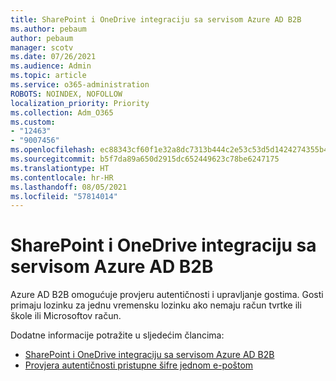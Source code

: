 ```yaml
---
title: SharePoint i OneDrive integraciju sa servisom Azure AD B2B
ms.author: pebaum
author: pebaum
manager: scotv
ms.date: 07/26/2021
ms.audience: Admin
ms.topic: article
ms.service: o365-administration
ROBOTS: NOINDEX, NOFOLLOW
localization_priority: Priority
ms.collection: Adm_O365
ms.custom:
- "12463"
- "9007456"
ms.openlocfilehash: ec88343cf60f1e32a8dc7313b444c2e53c53d5d1424274355b4c96042f0dc629
ms.sourcegitcommit: b5f7da89a650d2915dc652449623c78be6247175
ms.translationtype: HT
ms.contentlocale: hr-HR
ms.lasthandoff: 08/05/2021
ms.locfileid: "57814014"
---
```

# <a name="sharepoint-and-onedrive-integration-with-azure-ad-b2b"></a>SharePoint i OneDrive integraciju sa servisom Azure AD B2B

Azure AD B2B omogućuje provjeru autentičnosti i upravljanje gostima. Gosti primaju lozinku za jednu vremensku lozinku ako nemaju račun tvrtke ili škole ili Microsoftov račun.

Dodatne informacije potražite u sljedećim člancima: 

- [SharePoint i OneDrive integraciju sa servisom Azure AD B2B](/sharepoint/sharepoint-azureb2b-integration)
- [Provjera autentičnosti pristupne šifre jednom e-poštom](/azure/active-directory/external-identities/one-time-passcode)

